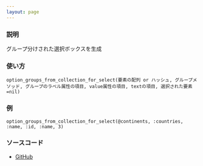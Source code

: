 ```yaml
---
layout: page
---
```


### 説明

グループ分けされた選択ボックスを生成

### 使い方

    option_groups_from_collection_for_select(要素の配列 or ハッシュ, グループメソッド, グループのラベル属性の項目, value属性の項目, textの項目, 選択された要素=nil)

### 例

    option_groups_from_collection_for_select(@continents, :countries, :name, :id, :name, 3)

### ソースコード

- [GitHub](https://github.com/rails/rails/blob/984c3ef2775781d47efa9f541ce570daa2434a80/actionview/lib/action_view/helpers/form_options_helper.rb#L461)
